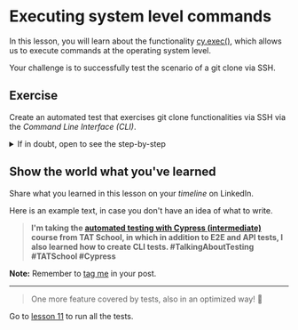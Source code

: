 # Executing system level commands

In this lesson, you will learn about the functionality [cy.exec()](https://docs.cypress.io/api/commands/exec), which allows us to execute commands at the operating system level.

Your challenge is to successfully test the scenario of a git clone via SSH.

## Exercise

Create an automated test that exercises git clone functionalities via SSH via the _Command Line Interface (CLI)_.

<details><summary>If in doubt, open to see the step-by-step</summary>
</br>

1. In the `cypress/e2e/` directory, create a new directory called `cli/`
2. In the `cypress/e2e/cli/` directory, create a file named `gitClone.cy.js` with the following content:

```js
import { faker } from '@faker-js/faker/locale/en'

describe("git clone", () => {
  const project = {
    name: `project-${faker.datatype.uuid()}`,
    description: faker.random.words(5),
  }

  beforeEach(() => {
    cy.api_deleteProjects()
    cy.api_createProject(project)
  })

  it("successfully", () => {
    cy.cloneViaSSH(project)

    cy.readFile(`cypress/downloads/${project.name}/README.md`)
      .should("contain", `# ${project.name}`)
      .and("contain", project.description)
  })
})

```

3. In the `cypress/support/` directory, create a file called `cli_commands.js` with the following content:

```js
Cypress.Commands.add('cloneViaSSH', project => {
  const domain = Cypress.config('baseUrl').replace('http://', '')

  cy.exec(`cd cypress/downloads/ && git clone git@${domain}:${Cypress.env('user_name')}/${project.name}.git`)
})

```

4. Inside the `cypress/support/` directory, add to the `e2e.js` file the import of the `cli_commands.js` file, as follows:

```js
import "cypress-plugin-api"

import "./api_commands"
import "./cli_commands"
import "./gui_commands"

```

5. Finally, in the command line terminal, at the root of the project, run the command `npx cypress run --spec cypress/e2e/cli/gitClone.cy.js` to run the new test in _headless_ mode.

> **Note:** On first run, you will be asked: `Are you sure you want to continue connecting (yes/no)?` Answer `yes` and press ENTER.

> **Note 2:** If the test fails with the error below, execute the following command: `ssh-keygen -R localhost`; press ENTER; and then run the test again (`npx cypress run --spec cypress/e2e/cli/gitClone.cy.js`).

```sh
CypressError: cy.exec('cd cypress/downloads/ && git clone git@localhost:root/project-8074da23-f979-4555-84e8-7a63fb69a326.git') failed because the command exited with a non-zero code.

Pass {failOnNonZeroExit: false} to ignore exit code failures.

Information about the failure:
Code: 128

Stderr:
Cloning into 'project-8074da23-f979-4555-84e8-7a63fb69a326'...
@@@@@@@@@@@@@@@@@@@@@@@@@@@@@@@@@@@@@@@@@@@@@@@@@@@@@@@@@@@
@    WARNING: REMOTE HOST IDENTIFICATION HAS CHANGED!     @
@@@@@@@@@@@@...
      at Object.cypressErr (http://localhost/__cypress/runner/cypress_runner.js:106136:11)
      at Object.throwErr (http://localhost/__cypress/runner/cypress_runner.js:106091:18)
      at Object.throwErrByPath (http://localhost/__cypress/runner/cypress_runner.js:106123:17)
      at http://localhost/__cypress/runner/cypress_runner.js:90175:23
      at tryCatcher (http://localhost/__cypress/runner/cypress_runner.js:140400:23)
      at Promise._settlePromiseFromHandler (http://localhost/__cypress/runner/cypress_runner.js:138336:31)
      at Promise._settlePromise (http://localhost/__cypress/runner/cypress_runner.js:138393:18)
      at Promise._settlePromise0 (http://localhost/__cypress/runner/cypress_runner.js:138438:10)
      at Promise._settlePromises (http://localhost/__cypress/runner/cypress_runner.js:138517:18)
      at Async../node_modules/bluebird/js/release/async.js.Async._drainQueue (http://localhost/__cypress/runner/cypress_runner.js:135125:16)
      at Async../node_modules/bluebird/js/release/async.js.Async._drainQueues (http://localhost/__cypress/runner/cypress_runner.js:135135:10)
      at Async.drainQueues (http://localhost/__cypress/runner/cypress_runner.js:135009:14)
```

At the end of the run, you should have a result like the following:

```sh
(Run Finished)


       Spec                                              Tests  Passing  Failing  Pending  Skipped
  ┌────────────────────────────────────────────────────────────────────────────────────────────────┐
  │ ✔  gitClone.cy.js                           00:02        1        1        -        -        - │
  └────────────────────────────────────────────────────────────────────────────────────────────────┘
    ✔  All specs passed!                        00:02        1        1        -        -        -

```

</details>

## Show the world what you've learned

Share what you learned in this lesson on your _timeline_ on LinkedIn.

Here is an example text, in case you don't have an idea of ​​what to write.

> **I'm taking the [automated testing with Cypress (intermediate)](https://github.com/wlsf82/tat-cypress-intermediate-course-v2/) course from TAT School, in which in addition to E2E and API tests, I also learned how to create CLI tests. #TalkingAboutTesting #TATSchool #Cypress**

**Note:** Remember to [tag me](https://www.linkedin.com/in/walmyr-lima-e-silva-filho/) in your post.

---

> One more feature covered by tests, also in an optimized way! 🙌

Go to [lesson 11](./11.md) to run all the tests.

